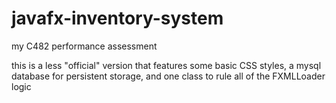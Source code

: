 # javafx-inventory-system
my C482 performance assessment

this is a less "official" version that features some basic CSS styles, 
a mysql database for persistent storage, and one class to rule all
of the FXMLLoader logic

